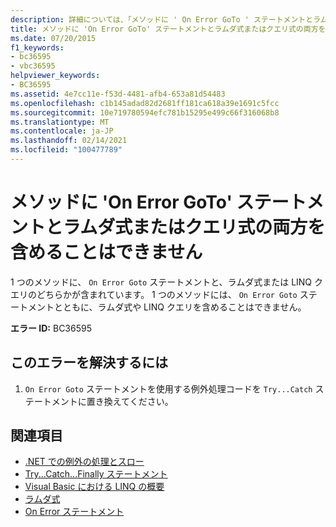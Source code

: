 ```yaml
---
description: 詳細については、「メソッドに ' On Error GoTo ' ステートメントとラムダ式またはクエリ式の両方を含めることはできません。」を参照してください。
title: メソッドに 'On Error GoTo' ステートメントとラムダ式またはクエリ式の両方を含めることはできません
ms.date: 07/20/2015
f1_keywords:
- bc36595
- vbc36595
helpviewer_keywords:
- BC36595
ms.assetid: 4e7cc11e-f53d-4481-afb4-653a81d54483
ms.openlocfilehash: c1b145adad82d2681ff181ca618a39e1691c5fcc
ms.sourcegitcommit: 10e719780594efc781b15295e499c66f316068b8
ms.translationtype: MT
ms.contentlocale: ja-JP
ms.lasthandoff: 02/14/2021
ms.locfileid: "100477789"
---
```

# <a name="method-cannot-contain-both-an-on-error-goto-statement-and-a-lambda-or-query-expression"></a>メソッドに 'On Error GoTo' ステートメントとラムダ式またはクエリ式の両方を含めることはできません

1 つのメソッドに、 `On Error Goto` ステートメントと、ラムダ式または LINQ クエリのどちらかが含まれています。 1 つのメソッドには、 `On Error Goto` ステートメントとともに、ラムダ式や LINQ クエリを含めることはできません。  
  
 **エラー ID:** BC36595  
  
## <a name="to-correct-this-error"></a>このエラーを解決するには  
  
1. `On Error Goto` ステートメントを使用する例外処理コードを `Try...Catch` ステートメントに置き換えてください。  
  
## <a name="see-also"></a>関連項目

- [.NET での例外の処理とスロー](../../standard/exceptions/index.md)
- [Try...Catch...Finally ステートメント](../language-reference/statements/try-catch-finally-statement.md)
- [Visual Basic における LINQ の概要](../programming-guide/language-features/linq/introduction-to-linq.md)
- [ラムダ式](../programming-guide/language-features/procedures/lambda-expressions.md)
- [On Error ステートメント](../language-reference/statements/on-error-statement.md)
